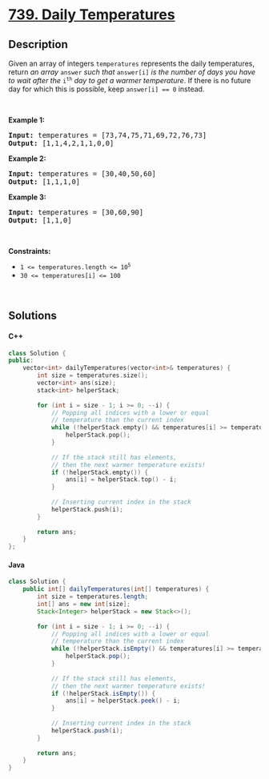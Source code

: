 # [739. Daily Temperatures](https://leetcode.com/problems/daily-temperatures)

## Description

<p>Given an array of integers <code>temperatures</code> represents the daily temperatures, return <em>an array</em> <code>answer</code> <em>such that</em> <code>answer[i]</code> <em>is the number of days you have to wait after the</em> <code>i<sup>th</sup></code> <em>day to get a warmer temperature</em>. If there is no future day for which this is possible, keep <code>answer[i] == 0</code> instead.</p>

<p>&nbsp;</p>
<p><strong class="example">Example 1:</strong></p>
<pre><strong>Input:</strong> temperatures = [73,74,75,71,69,72,76,73]
<strong>Output:</strong> [1,1,4,2,1,1,0,0]
</pre><p><strong class="example">Example 2:</strong></p>
<pre><strong>Input:</strong> temperatures = [30,40,50,60]
<strong>Output:</strong> [1,1,1,0]
</pre><p><strong class="example">Example 3:</strong></p>
<pre><strong>Input:</strong> temperatures = [30,60,90]
<strong>Output:</strong> [1,1,0]
</pre>
<p>&nbsp;</p>
<p><strong>Constraints:</strong></p>

<ul>
    <li><code>1 &lt;=&nbsp;temperatures.length &lt;= 10<sup>5</sup></code></li>
    <li><code>30 &lt;=&nbsp;temperatures[i] &lt;= 100</code></li>
</ul>
<p>&nbsp;</p>

## Solutions

<!-- tabs:start -->

#### C++

```cpp
class Solution {
public:
    vector<int> dailyTemperatures(vector<int>& temperatures) {
        int size = temperatures.size();
        vector<int> ans(size);
        stack<int> helperStack;
        
        for (int i = size - 1; i >= 0; --i) {
            // Popping all indices with a lower or equal
            // temperature than the current index
            while (!helperStack.empty() && temperatures[i] >= temperatures[helperStack.top()]) {
                helperStack.pop();
            }
            
            // If the stack still has elements,
            // then the next warmer temperature exists!
            if (!helperStack.empty()) {
                ans[i] = helperStack.top() - i;
            }
            
            // Inserting current index in the stack
            helperStack.push(i);
        }
        
        return ans;
    }
};
```

#### Java

```java
class Solution {
    public int[] dailyTemperatures(int[] temperatures) {
        int size = temperatures.length;
        int[] ans = new int[size];
        Stack<Integer> helperStack = new Stack<>();
        
        for (int i = size - 1; i >= 0; --i) {
            // Popping all indices with a lower or equal
            // temperature than the current index
            while (!helperStack.isEmpty() && temperatures[i] >= temperatures[helperStack.peek()]) {
                helperStack.pop();
            }
            
            // If the stack still has elements,
            // then the next warmer temperature exists!
            if (!helperStack.isEmpty()) {
                ans[i] = helperStack.peek() - i;
            }
            
            // Inserting current index in the stack
            helperStack.push(i);
        }
        
        return ans;
    }
}
```

<!-- tabs:end -->
